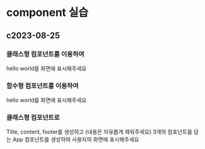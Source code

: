 # component 실습
## c2023-08-25

### 클래스형 컴포넌트를 이용하여 
hello world를 화면에 표시해주세요

### 함수형 컴포넌트를 이용하여 
hello world를 화면에 표시해주세요

### 클래스형 컴포넌트로 
Title, content, footer를 생성하고 
(내용은 자유롭게 채워주세요) 3개의 컴포넌트를 담는 App 컴포넌트를 생성하여 사용자의 화면에 표시해주세요